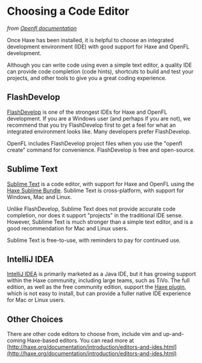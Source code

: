 # Choosing a Code Editor

*from [Openfl documentation](http://www.openfl.org/learn/resources/choosing-a-code-editor/)*

Once Haxe has been installed, it is helpful to choose an integrated development environment (IDE) with good support for Haxe and OpenFL development.

Although you can write code using even a simple text editor, a quality IDE can provide code completion (code hints), shortcuts to build and test your projects, and other tools to give you a great coding experience.

## FlashDevelop

[FlashDevelop](http://www.flashdevelop.org) is one of the strongest IDEs for Haxe and OpenFL development. If you are a Windows user (and perhaps if you are not), we recommend that you try FlashDevelop first to get a feel for what an integrated environment looks like. Many developers prefer FlashDevelop.

OpenFL includes FlashDevelop project files when you use the "openfl create" command for convenience. FlashDevelop is free and open-source.

## Sublime Text

[Sublime Text](http://www.sublimetext.com) is a code editor, with support for Haxe and OpenFL using the [Haxe Sublime Bundle](https://github.com/clemos/haxe-sublime-bundle). Sublime Text is cross-platform, with support for Windows, Mac and Linux.

Unlike FlashDevelop, Sublime Text does not provide accurate code completion, nor does it support "projects" in the traditional IDE sense. However, Sublime Text is much stronger than a simple text editor, and is a good recommendation for Mac and Linux users.

Sublime Text is free-to-use, with reminders to pay for continued use.

## IntelliJ IDEA

[IntelliJ IDEA](https://www.jetbrains.com/idea/) is primarily marketed as a Java IDE, but it has growing support within the Haxe community, including large teams, such as TiVo. The full edition, as well as the free community edition, support the [Haxe plugin](https://plugins.jetbrains.com/plugin/6873?pr=idea), which is not easy to install, but can provide a fuller native IDE experience for Mac or Linux users.

## Other Choices

There are other code editors to choose from, include vim and up-and-coming Haxe-based editors. You can read more at [http://haxe.org/documentation/introduction/editors-and-ides.html](http://haxe.org/documentation/introduction/editors-and-ides.html)


